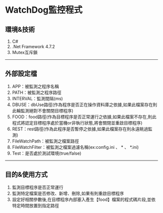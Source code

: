 # WatchDog監控程式
## 環境&技術
1. C#
2. .Net Framework 4.7.2
3. Mutex互斥鎖
---
## 外部設定檔
1. APP：被監測之程序名稱
2. PATH：被監測之程序路徑
3. INTERVAL：監測間隔(ms)
4. DBUSE：dbUse路徑(作為程序是否正在操作資料庫之依據,如果此檔案存在則此輪監測絕對不會關閉目標程序)
5. FOOD：food路徑(作為目標程序是否正常運行之依據,如果此檔案不存在,則此程式將認定目標程序處於當機or非執行狀態,將會關閉並重啟目標程序)
6. REST：rest路徑(作為此程序是否暫停之依據,如果此檔案存在則永遠眺過監測)
7. FileWatchPath：被監測之檔案路徑
8. FileWatchFilter：被監測之檔案過濾名稱(ex:config.ini 、 * 、 *.ini)
9. Test：是否處於測試環境(true/false)
---
## 目的&使用方式
1. 監測目標程序是否正常運行
2. 監測特定檔案是否修改、新增、刪除,如果有則重啟目標程序
3. 設定好相關參數後,在目標程序內部塞入產生【food】檔案的程式碼片段,並依特定時間放置到指定路徑

